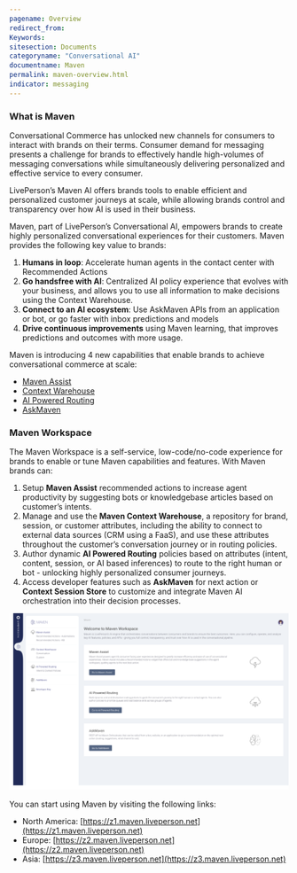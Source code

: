 ```yaml
---
pagename: Overview
redirect_from:
Keywords:
sitesection: Documents
categoryname: "Conversational AI"
documentname: Maven
permalink: maven-overview.html
indicator: messaging
---
```


### What is Maven

Conversational Commerce has unlocked new channels for consumers to interact with brands on their terms. Consumer demand for messaging presents a challenge for brands to effectively handle high-volumes of messaging conversations while simultaneously delivering personalized and effective service to every consumer. 

LivePerson’s Maven AI offers brands tools to enable efficient and personalized customer journeys at scale, while allowing brands control and transparency over how AI is used in their business. 

Maven, part of LivePerson’s Conversational AI, empowers brands to create highly personalized conversational experiences for their customers. Maven provides the following key value to brands: 

1. **Humans in loop**: Accelerate human agents in the contact center with Recommended Actions
2. **Go handsfree with AI**: Centralized AI policy experience that evolves with your business, and allows you to use all information to make decisions using the Context Warehouse.
3. **Connect to an AI ecosystem**:  Use AskMaven APIs from an application or bot, or go faster with inbox predictions and models
4. **Drive continuous improvements** using Maven learning, that improves predictions and outcomes with more usage.

Maven is introducing 4 new capabilities that enable brands to achieve conversational commerce at scale: 

* [Maven Assist](maven-maven-assist-overview.html)
* [Context Warehouse](maven-context-warehouse-overview.html)
* [AI Powered Routing](maven-ai-powered-routing-overview.html)
* [AskMaven](maven-askmaven-overview.html)

### Maven Workspace

The Maven Workspace is a self-service, low-code/no-code experience for brands to enable or tune Maven capabilities and features. With Maven brands can:

1. Setup **Maven Assist** recommended actions to increase agent productivity by suggesting bots or knowledgebase articles based on customer’s intents.
2. Manage and use the **Maven Context Warehouse**, a repository for brand, session, or customer attributes, including the ability to connect to external data sources (CRM using a FaaS), and use these attributes throughout the customer’s conversation journey or in routing policies.
3. Author dynamic **AI Powered Routing** policies based on attributes (intent, content, session, or AI based inferences) to route to the right human or bot - unlocking highly personalized consumer journeys.
4. Access developer features such as **AskMaven** for next action or **Context Session Store** to customize and integrate Maven AI orchestration into their decision processes.  

<img class="fancyimage" width="750" src="img/maven/maven-workspace.png">

You can start using Maven by visiting the following links:

* North America: [https://z1.maven.liveperson.net](https://z1.maven.liveperson.net) 
* Europe: [https://z2.maven.liveperson.net](https://z2.maven.liveperson.net)
* Asia: [https://z3.maven.liveperson.net](https://z3.maven.liveperson.net)

